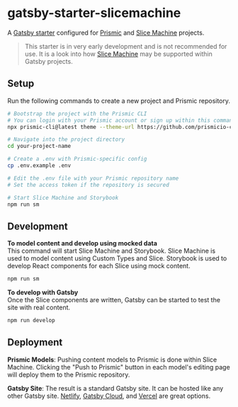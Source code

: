 # gatsby-starter-slicemachine

A [Gatsby starter][gatsby-starters] configured for [Prismic][prismic] and [Slice Machine][slice-machine] projects.

> This starter is in very early development and is not recommended for use. It is a look into how [Slice Machine][slice-machine] may be supported within Gatsby projects.

## Setup

Run the following commands to create a new project and Prismic repository.

```sh
# Bootstrap the project with the Prismic CLI
# You can login with your Prismic account or sign up within this command
npx prismic-cli@latest theme --theme-url https://github.com/prismicio-community/gatsby-starter-slicemachine --conf sm.json

# Navigate into the project directory
cd your-project-name

# Create a .env with Prismic-specific config
cp .env.example .env

# Edit the .env file with your Prismic repository name
# Set the access token if the repository is secured

# Start Slice Machine and Storybook
npm run sm
```

## Development

**To model content and develop using mocked data**<br/>
This command will start Slice Machine and Storybook. Slice Machine is used to model content using Custom Types and Slice. Storybook is used to develop React components for each Slice using mock content.

```sh
npm run sm
```

**To develop with Gatsby**<br/>
Once the Slice components are written, Gatsby can be started to test the site with real content.

```sh
npm run develop
```

## Deployment

**Prismic Models**: Pushing content models to Prismic is done within Slice Machine. Clicking the "Push to Prismic" button in each model's editing page will deploy them to the Prismic repository.

**Gatsby Site**: The result is a standard Gatsby site. It can be hosted like any other Gatsby site. [Netlify][netlify], [Gatsby Cloud][gatsby-cloud], and [Vercel][vercel] are great options.

<!-- Links -->

[gatsby-cloud]: https://www.gatsbyjs.com/products/cloud/
[gatsby-starters]: https://www.gatsbyjs.com/docs/starters/
[netlify]: https://www.netlify.com/
[prismic]: https://prismic.io/
[slice-machine]: https://www.slicemachine.dev/
[vercel]: https://vercel.com/
